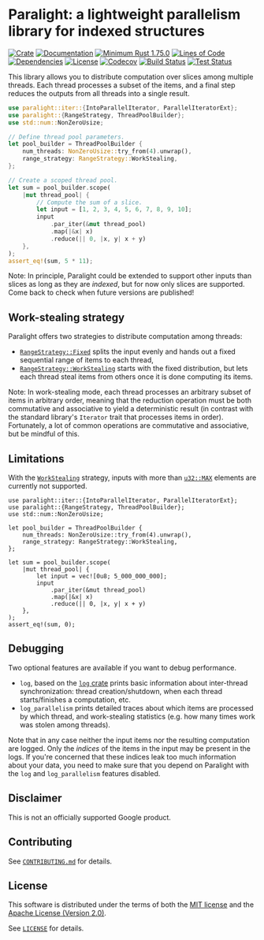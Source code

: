 # Paralight: a lightweight parallelism library for indexed structures

[![Crate](https://img.shields.io/crates/v/paralight.svg?logo=rust)](https://crates.io/crates/paralight)
[![Documentation](https://img.shields.io/docsrs/paralight?logo=rust)](https://docs.rs/paralight)
[![Minimum Rust 1.75.0](https://img.shields.io/badge/rust-1.75.0%2B-orange.svg?logo=rust)](https://releases.rs/docs/1.75.0/)
[![Lines of Code](https://www.aschey.tech/tokei/github/gendx/paralight?category=code)](https://github.com/gendx/paralight)
[![Dependencies](https://deps.rs/repo/github/gendx/paralight/status.svg)](https://deps.rs/repo/github/gendx/paralight)
[![License](https://img.shields.io/crates/l/paralight.svg)](https://github.com/gendx/paralight/blob/main/LICENSE)
[![Codecov](https://codecov.io/gh/gendx/paralight/branch/main/graph/badge.svg)](https://codecov.io/gh/gendx/paralight)
[![Build Status](https://github.com/gendx/paralight/actions/workflows/build.yml/badge.svg?branch=main)](https://github.com/gendx/paralight/actions/workflows/build.yml)
[![Test Status](https://github.com/gendx/paralight/actions/workflows/tests.yml/badge.svg?branch=main)](https://github.com/gendx/paralight/actions/workflows/tests.yml)

This library allows you to distribute computation over slices among multiple
threads. Each thread processes a subset of the items, and a final step reduces
the outputs from all threads into a single result.

```rust
use paralight::iter::{IntoParallelIterator, ParallelIteratorExt};
use paralight::{RangeStrategy, ThreadPoolBuilder};
use std::num::NonZeroUsize;

// Define thread pool parameters.
let pool_builder = ThreadPoolBuilder {
    num_threads: NonZeroUsize::try_from(4).unwrap(),
    range_strategy: RangeStrategy::WorkStealing,
};

// Create a scoped thread pool.
let sum = pool_builder.scope(
    |mut thread_pool| {
        // Compute the sum of a slice.
        let input = [1, 2, 3, 4, 5, 6, 7, 8, 9, 10];
        input
            .par_iter(&mut thread_pool)
            .map(|&x| x)
            .reduce(|| 0, |x, y| x + y)
    },
);
assert_eq!(sum, 5 * 11);
```

Note: In principle, Paralight could be extended to support other inputs than
slices as long as they are *indexed*, but for now only slices are supported.
Come back to check when future versions are published!

## Work-stealing strategy

Paralight offers two strategies to distribute computation among threads:

- [`RangeStrategy::Fixed`](RangeStrategy::Fixed) splits the input evenly and
  hands out a fixed sequential range of items to each thread,
- [`RangeStrategy::WorkStealing`](RangeStrategy::WorkStealing) starts with the
  fixed distribution, but lets each thread steal items from others once it is
  done computing its items.

Note: In work-stealing mode, each thread processes an arbitrary subset of items
in arbitrary order, meaning that the reduction operation must be both
commutative and associative to yield a deterministic result (in contrast with
the standard library's `Iterator` trait that processes items in order).
Fortunately, a lot of common operations are commutative and associative, but be
mindful of this.

## Limitations

With the [`WorkStealing`](RangeStrategy::WorkStealing) strategy, inputs with
more than [`u32::MAX`](u32::MAX) elements are currently not supported.

```rust,should_panic
use paralight::iter::{IntoParallelIterator, ParallelIteratorExt};
use paralight::{RangeStrategy, ThreadPoolBuilder};
use std::num::NonZeroUsize;

let pool_builder = ThreadPoolBuilder {
    num_threads: NonZeroUsize::try_from(4).unwrap(),
    range_strategy: RangeStrategy::WorkStealing,
};

let sum = pool_builder.scope(
    |mut thread_pool| {
        let input = vec![0u8; 5_000_000_000];
        input
            .par_iter(&mut thread_pool)
            .map(|&x| x)
            .reduce(|| 0, |x, y| x + y)
    },
);
assert_eq!(sum, 0);
```

## Debugging

Two optional features are available if you want to debug performance.

- `log`, based on the [`log` crate](https://crates.io/crates/log) prints basic
  information about inter-thread synchronization: thread creation/shutdown, when
  each thread starts/finishes a computation, etc.
- `log_parallelism` prints detailed traces about which items are processed by
  which thread, and work-stealing statistics (e.g. how many times work was
  stolen among threads).

Note that in any case neither the input items nor the resulting computation are
logged. Only the _indices_ of the items in the input may be present in the logs.
If you're concerned that these indices leak too much information about your
data, you need to make sure that you depend on Paralight with the `log` and
`log_parallelism` features disabled.

## Disclaimer

This is not an officially supported Google product.

## Contributing

See [`CONTRIBUTING.md`](CONTRIBUTING.md) for details.

## License

This software is distributed under the terms of both the
[MIT license](LICENSE-MIT) and the
[Apache License (Version 2.0)](LICENSE-APACHE).

See [`LICENSE`](LICENSE) for details.
